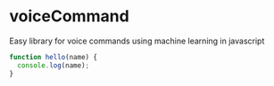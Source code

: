 # voiceCommand
Easy library for voice commands using machine learning in javascript

```javascript
function hello(name) {
  console.log(name);
}
```
